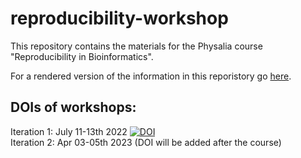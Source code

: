 # reproducibility-workshop
This repository contains the materials for the Physalia course "Reproducibility in Bioinformatics".

For a rendered version of the information in this reporistory go [here](https://reproducibility-workshop.readthedocs.io/en/latest/).

## DOIs of workshops:

Iteration 1: July 11-13th 2022 [![DOI](https://zenodo.org/badge/499112215.svg)](https://zenodo.org/badge/latestdoi/499112215)  
Iteration 2: Apr 03-05th 2023 (DOI will be added after the course)


